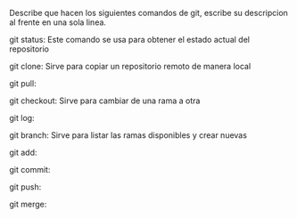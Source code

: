 Describe que hacen los siguientes comandos de git, escribe su descripcion al frente en una sola linea.

git status: Este comando se usa para obtener el estado actual del repositorio

git clone: Sirve para copiar un repositorio remoto de manera local

git pull:

git checkout: Sirve para cambiar de una rama a otra

git log:

git branch: Sirve para listar las ramas disponibles y crear nuevas

git add:

git commit:

git push:

git merge:
